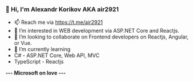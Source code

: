 ### 👋 Hi, I'm Alexandr Korikov AKA air2921
- 📫 Reach me via https://t.me/air2921
- 👀 I’m interested in WEB development via ASP.NET Core and Reactjs.
- 👯 I’m looking to collaborate on Frontend developers on Reactjs, Angular, or Vue.
- 🌱 I’m currently learning 
- C# - ASP.NET Core, Web API, MVC
- TypeScript - Reactjs

**--- Microsoft on love ---**

